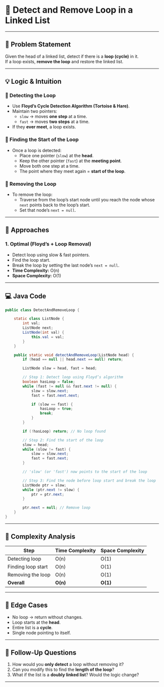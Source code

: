 # 🔹 Detect and Remove Loop in a Linked List

---

## 📌 Problem Statement
Given the head of a linked list, detect if there is a **loop (cycle)** in it.  
If a loop exists, **remove the loop** and restore the linked list.

---

## 💡 Logic & Intuition

### 🔹 Detecting the Loop
- Use **Floyd’s Cycle Detection Algorithm (Tortoise & Hare)**.
- Maintain two pointers:
    - `slow` → moves **one step** at a time.
    - `fast` → moves **two steps** at a time.
- If they **ever meet**, a loop exists.

### 🔹 Finding the Start of the Loop
- Once a loop is detected:
    - Place one pointer (`slow`) at the **head**.
    - Keep the other pointer (`fast`) at the **meeting point**.
    - Move both one step at a time.
    - The point where they meet again = **start of the loop**.

### 🔹 Removing the Loop
- To remove the loop:
    - Traverse from the loop’s start node until you reach the node whose `next` points back to the loop’s start.
    - Set that node’s `next = null`.

---

## 🔹 Approaches

### 1. Optimal (Floyd’s + Loop Removal)
- Detect loop using slow & fast pointers.
- Find the loop start.
- Break the loop by setting the last node’s `next = null`.
- **Time Complexity:** O(n)
- **Space Complexity:** O(1)

---

## 💻 Java Code

```java
public class DetectAndRemoveLoop {

    static class ListNode {
        int val;
        ListNode next;
        ListNode(int val) {
            this.val = val;
        }
    }

    public static void detectAndRemoveLoop(ListNode head) {
        if (head == null || head.next == null) return;

        ListNode slow = head, fast = head;

        // Step 1: Detect loop using Floyd’s algorithm
        boolean hasLoop = false;
        while (fast != null && fast.next != null) {
            slow = slow.next;
            fast = fast.next.next;

            if (slow == fast) {
                hasLoop = true;
                break;
            }
        }

        if (!hasLoop) return; // No loop found

        // Step 2: Find the start of the loop
        slow = head;
        while (slow != fast) {
            slow = slow.next;
            fast = fast.next;
        }

        // 'slow' (or 'fast') now points to the start of the loop

        // Step 3: Find the node before loop start and break the loop
        ListNode ptr = slow;
        while (ptr.next != slow) {
            ptr = ptr.next;
        }

        ptr.next = null; // Remove loop
    }
}
```

---

## 🔹 Complexity Analysis

| Step                  | Time Complexity | Space Complexity |
|-----------------------|-----------------|------------------|
| Detecting loop        | O(n)            | O(1)             |
| Finding loop start    | O(n)            | O(1)             |
| Removing the loop     | O(n)            | O(1)             |
| **Overall**           | **O(n)**        | **O(1)**         |

---

## 🔹 Edge Cases
- No loop → return without changes.
- Loop starts at the **head**.
- Entire list is a **cycle**.
- Single node pointing to itself.

---

## 🔹 Follow-Up Questions
1. How would you **only detect** a loop without removing it?
2. Can you modify this to find the **length of the loop**?
3. What if the list is a **doubly linked list**? Would the logic change?

---
